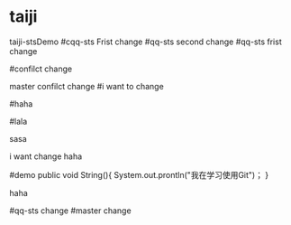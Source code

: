 # taiji
taiji-stsDemo
#cqq-sts Frist change
#qq-sts second change
#qq-sts frist change

#confilct change

master confilct change
#i want to change

#haha

#lala


sasa

i want change
haha

#demo public void String(){
 System.out.prontln("我在学习使用Git")；
}

haha

#qq-sts change
#master change

